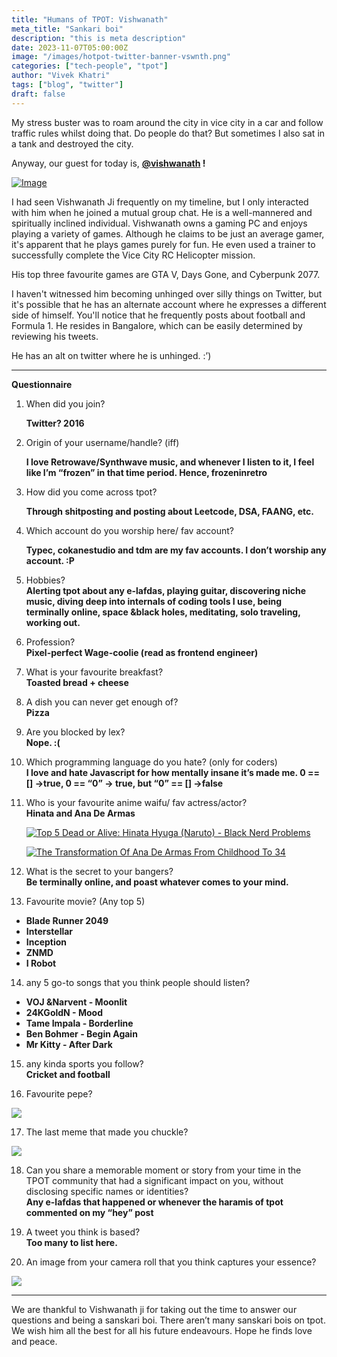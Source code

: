 ```yaml
---
title: "Humans of TPOT: Vishwanath"
meta_title: "Sankari boi"
description: "this is meta description"
date: 2023-11-07T05:00:00Z
image: "/images/hotpot-twitter-banner-vswnth.png"
categories: ["tech-people", "tpot"]
author: "Vivek Khatri"
tags: ["blog", "twitter"]
draft: false
---
```

My stress buster was to roam around the city in vice city in a car and follow traffic rules whilst doing that. Do people do that? But sometimes I also sat in a tank and destroyed the city.

Anyway, our guest for today is, **[@vishwanath](https://x.com/FrozenInRetro?s=20) !**

 [![Image](https://substack-post-media.s3.amazonaws.com/public/images/31900daf-4b9f-498f-bf0c-7715939a4021_400x400.jpeg "Image")](https://substackcdn.com/image/fetch/f_auto,q_auto:good,fl_progressive:steep/https%3A%2F%2Fsubstack-post-media.s3.amazonaws.com%2Fpublic%2Fimages%2F31900daf-4b9f-498f-bf0c-7715939a4021_400x400.jpeg)

I had seen Vishwanath Ji frequently on my timeline, but I only interacted with him when he joined a mutual group chat. He is a well-mannered and spiritually inclined individual. Vishwanath owns a gaming PC and enjoys playing a variety of games. Although he claims to be just an average gamer, it's apparent that he plays games purely for fun. He even used a trainer to successfully complete the Vice City RC Helicopter mission.

His top three favourite games are GTA V, Days Gone, and Cyberpunk 2077.

I haven't witnessed him becoming unhinged over silly things on Twitter, but it's possible that he has an alternate account where he expresses a different side of himself. You'll notice that he frequently posts about football and Formula 1. He resides in Bangalore, which can be easily determined by reviewing his tweets.

He has an alt on twitter where he is unhinged. :’)

* * *

**Questionnaire**

1.  When did you join?
    
    **Twitter? 2016**
    
2.  Origin of your username/handle? (iff)
    
    **I love Retrowave/Synthwave music, and whenever I listen to it, I feel like I’m “frozen” in that time period. Hence, frozeninretro**
    
3.  How did you come across tpot?
    
    **Through shitposting and posting about Leetcode, DSA, FAANG, etc.**
    
4.  Which account do you worship here/ fav account?
    
    **Typec, cokanestudio and tdm are my fav accounts. I don’t worship any account. :P**  
    
5.  Hobbies?  
    **Alerting tpot about any e-lafdas, playing guitar, discovering niche music, diving deep into internals of coding tools I use, being terminally online, space &black holes, meditating, solo traveling, working out.**
    
6.  Profession?  
    **Pixel-perfect Wage-coolie (read as frontend engineer)**
    
7.  What is your favourite breakfast?  
    **Toasted bread + cheese**
    
8.  A dish you can never get enough of?  
    **Pizza**
    
9.  Are you blocked by lex?  
    **Nope. :(**
    
10.  Which programming language do you hate? (only for coders)  
    **I love and hate Javascript for how mentally insane it’s made me. 0 == \[\] ->true, 0 == “0” -> true, but “0” == \[\] ->false**
    
11.  Who is your favourite anime waifu/ fav actress/actor?  
    **Hinata and Ana De Armas**  
    
     [![Top 5 Dead or Alive: Hinata Hyuga (Naruto) - Black Nerd Problems](https://substack-post-media.s3.amazonaws.com/public/images/3d48b51c-d61d-4ceb-8cc4-33a169dd3516_1024x768.png "Top 5 Dead or Alive: Hinata Hyuga (Naruto) - Black Nerd Problems")](https://substackcdn.com/image/fetch/f_auto,q_auto:good,fl_progressive:steep/https%3A%2F%2Fsubstack-post-media.s3.amazonaws.com%2Fpublic%2Fimages%2F3d48b51c-d61d-4ceb-8cc4-33a169dd3516_1024x768.png)
    
     [![The Transformation Of Ana De Armas From Childhood To 34](https://substack-post-media.s3.amazonaws.com/public/images/21b94ab3-9dbf-44e1-9493-f201c3178d2f_780x438.jpeg "The Transformation Of Ana De Armas From Childhood To 34")](https://substackcdn.com/image/fetch/f_auto,q_auto:good,fl_progressive:steep/https%3A%2F%2Fsubstack-post-media.s3.amazonaws.com%2Fpublic%2Fimages%2F21b94ab3-9dbf-44e1-9493-f201c3178d2f_780x438.jpeg)
    
12.  What is the secret to your bangers?  
    **Be terminally online, and poast whatever comes to your mind.**
    
13.  Favourite movie? (Any top 5)
   *  **Blade Runner 2049**
   *  **Interstellar**
   * **Inception**
   * **ZNMD**
   * **I Robot**
        
14.  any 5 go-to songs that you think people should listen?
* **VOJ &Narvent - Moonlit**
* **24KGoldN - Mood**
* **Tame Impala - Borderline**
* **Ben Bohmer - Begin Again**
* **Mr Kitty - After Dark**  
        
15.  any kinda sports you follow?  
    **Cricket and football**
    
16.  Favourite pepe?
    

 [![](https://substack-post-media.s3.amazonaws.com/public/images/9e8d5f62-d8a7-469b-90d4-68b4756a0015_600x600.jpeg)](https://substackcdn.com/image/fetch/f_auto,q_auto:good,fl_progressive:steep/https%3A%2F%2Fsubstack-post-media.s3.amazonaws.com%2Fpublic%2Fimages%2F9e8d5f62-d8a7-469b-90d4-68b4756a0015_600x600.jpeg)

17.  The last meme that made you chuckle? 
    

 [![](https://substack-post-media.s3.amazonaws.com/public/images/01e3db65-0fd9-4382-ada1-6e0146bdc747_738x1600.jpeg)](https://substackcdn.com/image/fetch/f_auto,q_auto:good,fl_progressive:steep/https%3A%2F%2Fsubstack-post-media.s3.amazonaws.com%2Fpublic%2Fimages%2F01e3db65-0fd9-4382-ada1-6e0146bdc747_738x1600.jpeg)

18.  Can you share a memorable moment or story from your time in the TPOT community that had a significant impact on you, without disclosing specific names or identities?  
    **Any e-lafdas that happened or whenever the haramis of tpot commented on my “hey” post**
    
19.  A tweet you think is based?  
    **Too many to list here.**
    
20.  An image from your camera roll that you think captures your essence?
    

 [![](https://substack-post-media.s3.amazonaws.com/public/images/94ef1835-e933-4e7a-8a34-8142af0773b6_332x152.jpeg)](https://substackcdn.com/image/fetch/f_auto,q_auto:good,fl_progressive:steep/https%3A%2F%2Fsubstack-post-media.s3.amazonaws.com%2Fpublic%2Fimages%2F94ef1835-e933-4e7a-8a34-8142af0773b6_332x152.jpeg)

* * *

We are thankful to Vishwanath ji for taking out the time to answer our questions and being a sanskari boi. There aren’t many sanskari bois on tpot. We wish him all the best for all his future endeavours. Hope he finds love and peace.